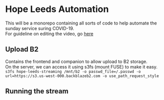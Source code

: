 # Hope Leeds Automation

This will be a monorepo containing all sorts of code to help automate the sunday service suring COVID-19.  
For guideline on editing the video, go [here](NON_TECH.md)

## Upload B2

Contains the frontend and companion to allow upload to B2 storage.  
On the server, we can access it using s3fs (mount FUSE) to make it easy.  
`s3fs hope-leeds-streaming /mnt/b2 -o passwd_file=/.passwd -o url=https://s3.us-west-000.backblazeb2.com -o use_path_request_style`

## Running the stream
